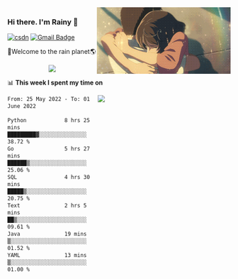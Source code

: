 <img  align='right' height="150" src="https://github.com/LikeRainDay/LikeRainDay/blob/master/pic/img_rain_1.gif?raw=true">



### Hi there. I'm Rainy :lemon:

[![csdn](https://img.shields.io/badge/-csdn-c14438?style=flat-square&logo=c&logoColor=white)](https://blog.csdn.net/qq_15807167)
[![Gmail Badge](https://img.shields.io/badge/-gmail-c14438?style=flat-square&logo=Gmail&logoColor=white&link=mailto:houshuai0816@gmail.com)](mailto:houshuai0816@gmail.com)

🚀Welcome to the rain planet🌎

<center>
<img align='center'  src="https://source.unsplash.com/random/1200x600">
</center>

📊 **This week I spent my time on**

<img align='right'   width="300" src="https://github-readme-stats.vercel.app/api?username=LikeRainDay&show_icons=true&title_color=fff&icon_color=79ff97&text_color=9f9f9f&bg_color=151515">

<!--START_SECTION:waka-->

```text
From: 25 May 2022 - To: 01 June 2022

Python            8 hrs 25 mins   █████████▓░░░░░░░░░░░░░░░   38.72 %
Go                5 hrs 27 mins   ██████▒░░░░░░░░░░░░░░░░░░   25.06 %
SQL               4 hrs 30 mins   █████▒░░░░░░░░░░░░░░░░░░░   20.75 %
Text              2 hrs 5 mins    ██▒░░░░░░░░░░░░░░░░░░░░░░   09.61 %
Java              19 mins         ▒░░░░░░░░░░░░░░░░░░░░░░░░   01.52 %
YAML              13 mins         ▒░░░░░░░░░░░░░░░░░░░░░░░░   01.00 %
```

<!--END_SECTION:waka-->
